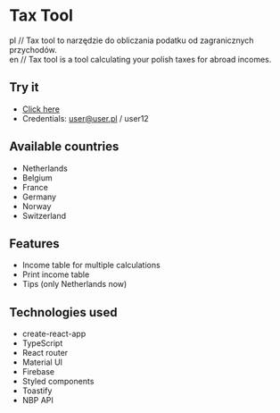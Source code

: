 # Tax Tool
pl // Tax tool to narzędzie do obliczania podatku od zagranicznych przychodów.<br/>
en // Tax tool is a tool calculating your polish taxes for abroad incomes.
## Try it
* [Click here](https://krywa5.github.io/tax-tool-ts)
* Credentials: user@user.pl / user12
## Available countries
* Netherlands
* Belgium
* France
* Germany
* Norway
* Switzerland
## Features
* Income table for multiple calculations
* Print income table
* Tips (only Netherlands now)
## Technologies used
* create-react-app
* TypeScript
* React router
* Material UI
* Firebase
* Styled components
* Toastify
* NBP API
